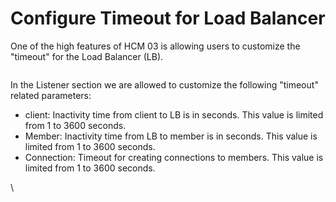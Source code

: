 # Configure Timeout for Load Balancer

One of the high features of HCM 03 is allowing users to customize the "timeout" for the Load Balancer (LB).

<figure><img src="https://docs.vngcloud.vn/download/attachments/59802731/timoutLB.jpg?version=1&#x26;modificationDate=1685081820000&#x26;api=v2" alt=""><figcaption></figcaption></figure>

In the  Listener  section we are allowed to customize the following "timeout" related parameters:

* client: Inactivity time from client to LB is in seconds. This value is limited from 1 to 3600 seconds.
* Member: Inactivity time from LB to member is in seconds. This value is limited from 1 to 3600 seconds.
* Connection: Timeout for creating connections to members. This value is limited from 1 to 3600 seconds.

\
